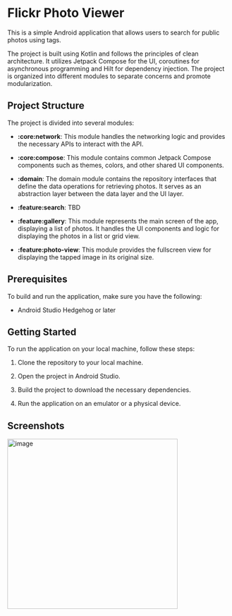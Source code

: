 # Flickr Photo Viewer

This is a simple Android application that allows users to search for public photos using tags.

The project is built using Kotlin and follows the principles of clean architecture. It utilizes Jetpack Compose for the UI, coroutines for asynchronous programming and Hilt for dependency injection. The project is organized into different modules to separate concerns and promote modularization.

## Project Structure

The project is divided into several modules:

- **:core:network**: This module handles the networking logic and provides the necessary APIs to interact with the API.

- **:core:compose**: This module contains common Jetpack Compose components such as themes, colors, and other shared UI components.

- **:domain**: The domain module contains the repository interfaces that define the data operations for retrieving photos. It serves as an abstraction layer between the data layer and the UI layer.

- **:feature:search**: TBD

- **:feature:gallery**: This module represents the main screen of the app, displaying a list of photos. It handles the UI components and logic for displaying the photos in a list or grid view.

- **:feature:photo-view**: This module provides the fullscreen view for displaying the tapped image in its original size.

## Prerequisites

To build and run the application, make sure you have the following:

- Android Studio Hedgehog or later

## Getting Started

To run the application on your local machine, follow these steps:

1. Clone the repository to your local machine.

2. Open the project in Android Studio.

3. Build the project to download the necessary dependencies.

4. Run the application on an emulator or a physical device.

## Screenshots
<img width="386" alt="image" src="https://github.com/rezaiyan/PhotoGallery/assets/16861750/f68fa0ed-14ac-478c-a6a8-e26e6709bce7">
